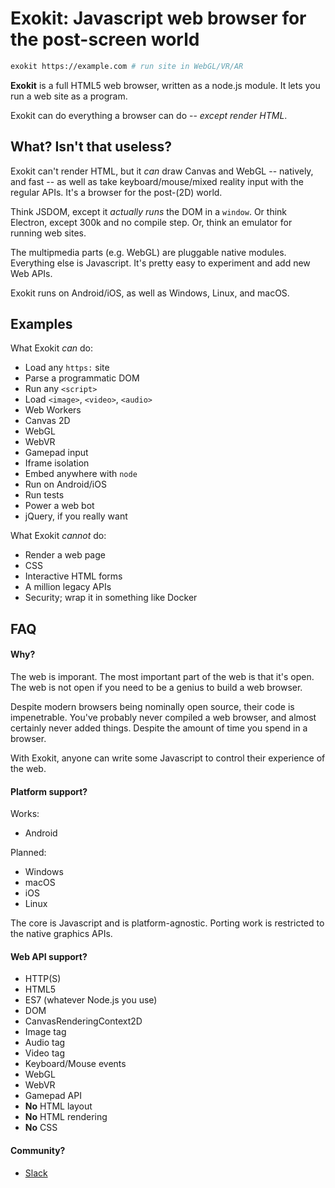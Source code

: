 # Exokit: Javascript web browser for the post-screen world

```sh
exokit https://example.com # run site in WebGL/VR/AR
```

**Exokit** is a full HTML5 web browser, written as a node.js module. It lets you run a web site as a program.

Exokit can do everything a browser can do -- _except render HTML_.

## What? Isn't that useless?

Exokit can't render HTML, but it _can_ draw Canvas and WebGL -- natively, and fast -- as well as take keyboard/mouse/mixed reality input with the regular APIs. It's a browser for the post-(2D) world.

Think JSDOM, except it _actually runs_ the DOM in a `window`. Or think Electron, except 300k and no compile step. Or, think an emulator for running web sites.

The multipmedia parts (e.g. WebGL) are pluggable native modules. Everything else is Javascript. It's pretty easy to experiment and add new Web APIs.

Exokit runs on Android/iOS, as well as Windows, Linux, and macOS.

## Examples

What Exokit *can* do:

- Load any `https:` site
- Parse a programmatic DOM
- Run any `<script>`
- Load `<image>`, `<video>`, `<audio>`
- Web Workers
- Canvas 2D
- WebGL
- WebVR
- Gamepad input
- Iframe isolation
- Embed anywhere with `node`
- Run on Android/iOS
- Run tests
- Power a web bot
- jQuery, if you really want

What Exokit *cannot* do:

- Render a web page
- CSS
- Interactive HTML forms
- A million legacy APIs
- Security; wrap it in something like Docker

## FAQ

#### Why?

The web is imporant. The most important part of the web is that it's open. The web is not open if you need to be a genius to build a web browser.

Despite modern browsers being nominally open source, their code is impenetrable. You've probably never compiled a web browser, and almost certainly never added things. Despite the amount of time you spend in a browser.

With Exokit, anyone can write some Javascript to control their experience of the web.

#### Platform support?

Works:

- Android

Planned:

- Windows
- macOS
- iOS
- Linux

The core is Javascript and is platform-agnostic. Porting work is restricted to the native graphics APIs.

#### Web API support?

- HTTP(S)
- HTML5
- ES7 (whatever Node.js you use)
- DOM
- CanvasRenderingContext2D
- Image tag
- Audio tag
- Video tag
- Keyboard/Mouse events
- WebGL
- WebVR
- Gamepad API
- **No** HTML layout
- **No** HTML rendering
- **No** CSS

#### Community?

- [Slack](https://communityinviter.com/apps/exokit/exokit)
